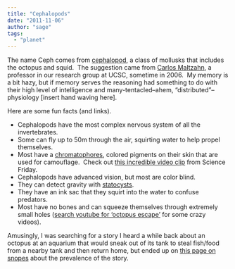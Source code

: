 ```yaml
---
title: "Cephalopods"
date: "2011-11-06"
author: "sage"
tags: 
  - "planet"
---
```


The name Ceph comes from [cephalopod](http://en.wikipedia.org/wiki/Cephalopod), a class of mollusks that includes the octopus and squid.  The suggestion came from [Carlos Maltzahn](http://users.soe.ucsc.edu/~carlosm/UCSC/Home/Home.html), a professor in our research group at UCSC, sometime in 2006.  My memory is a bit hazy, but if memory serves the reasoning had something to do with their high level of intelligence and many-tentacled–ahem, “distributed”–physiology \[insert hand waving here\].

Here are some fun facts (and links).

- Cephalopods have the most complex nervous system of all the invertebrates.
- Some can fly up to 50m through the air, squirting water to help propel themselves.
- Most have a [chromatophores](http://en.wikipedia.org/wiki/Chromatophore), colored pigments on their skin that are used for camouflage.  Check out [this incredible video clip](http://www.sciencefriday.com/videos/watch/10397) from Science Friday.
- Cephalopods have advanced vision, but most are color blind.
- They can detect gravity with [statocysts](http://en.wikipedia.org/wiki/Statocyst).
- They have an ink sac that they squirt into the water to confuse predators.
- Most have no bones and can squeeze themselves through extremely small holes ([search youtube for ‘octopus escape’](http://www.youtube.com/results?search_query=octopus+escape&aq=f) for some crazy videos).

Amusingly, I was searching for a story I heard a while back about an octopus at an aquarium that would sneak out of its tank to steal fish/food from a nearby tank and then return home, but ended up on [this page on snopes](http://msgboard.snopes.com/cgi-bin/ultimatebb.cgi?ubb=get_topic;f=24;t=001369;p=1) about the prevalence of the story.

